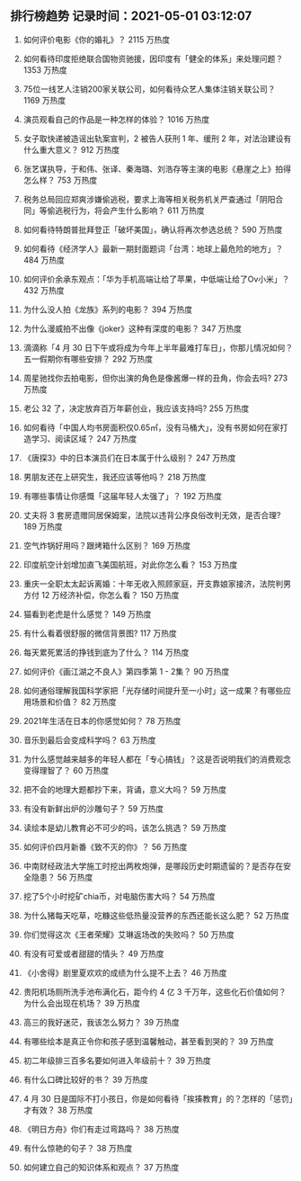 
## 排行榜趋势 记录时间：2021-05-01 03:12:07
  
  1. 如何评价电影《你的婚礼》？ 2115 万热度
    
  2. 如何看待印度拒绝联合国物资驰援，因印度有「健全的体系」来处理问题？ 1353 万热度
    
  3. 75位一线艺人注销200家关联公司，如何看待众艺人集体注销关联公司？ 1169 万热度
    
  4. 演员观看自己的作品是一种怎样的体验？ 1016 万热度
    
  5. 女子取快递被造谣出轨案宣判，2 被告人获刑 1 年、缓刑 2 年，对法治建设有什么重大意义？ 912 万热度
    
  6. 张艺谋执导，于和伟、张译、秦海璐、刘浩存等主演的电影《悬崖之上》拍得怎么样？ 753 万热度
    
  7. 税务总局回应郑爽涉嫌偷逃税，要求上海等相关税务机关严查通过「阴阳合同」等偷逃税行为，将会产生什么影响？ 611 万热度
    
  8. 如何看待特朗普批拜登正「破坏美国」，确认将再次参选总统？ 590 万热度
    
  9. 如何看待《经济学人》最新一期封面题词「台湾：地球上最危险的地方」？ 484 万热度
    
  10. 如何评价余承东观点：「华为手机高端让给了苹果，中低端让给了Ov小米」？ 432 万热度
    
  11. 为什么没人拍《龙族》系列的电影？ 394 万热度
    
  12. 为什么漫威拍不出像《joker》这种有深度的电影？ 347 万热度
    
  13. 滴滴称「4 月 30 日下午或将成为今年上半年最难打车日」，你那儿情况如何？五一假期你有哪些安排？ 292 万热度
    
  14. 周星驰找你去拍电影，但你出演的角色是像酱爆一样的丑角，你会去吗? 273 万热度
    
  15. 老公 32 了，决定放弃百万年薪创业，我应该支持吗? 255 万热度
    
  16. 如何看待「中国人均书房面积仅0.65㎡，没有马桶大」，没有书房如何在家打造学习、阅读区域？ 247 万热度
    
  17. 《唐探3》中的日本演员们在日本属于什么级别？ 247 万热度
    
  18. 男朋友还在上研究生，我还应该等他吗？ 218 万热度
    
  19. 有哪些事情让你感慨「这届年轻人太强了」？ 192 万热度
    
  20. 丈夫将 3 套房遗赠同居保姆案，法院以违背公序良俗改判无效，是否合理? 189 万热度
    
  21. 空气炸锅好用吗？跟烤箱什么区别？ 169 万热度
    
  22. 印度航空计划增加直飞美国航班，对此你怎么看？ 153 万热度
    
  23. 重庆一全职太太起诉离婚：十年无收入照顾家庭，开支靠娘家接济，法院判男方付 12 万经济补偿，你怎么看？ 150 万热度
    
  24. 猫看到老虎是什么感觉？ 149 万热度
    
  25. 有什么看着很舒服的微信背景图? 117 万热度
    
  26. 每天累死累活的挣钱到底为了什么？ 114 万热度
    
  27. 如何评价《画江湖之不良人》第四季第 1 - 2集？ 90 万热度
    
  28. 如何通俗理解我国科学家把「光存储时间提升至一小时」这一成果？有哪些应用场景和价值？ 82 万热度
    
  29. 2021年生活在日本的你感觉如何？ 78 万热度
    
  30. 音乐到最后会变成科学吗？ 63 万热度
    
  31. 为什么感觉越来越多的年轻人都在「专心搞钱」？这是否说明我们的消费观念变得理智了？ 60 万热度
    
  32. 把不会的地理大题都抄下来，背诵，意义大吗？ 59 万热度
    
  33. 有没有新鲜出炉的沙雕句子？ 59 万热度
    
  34. 读绘本是幼儿教育必不可少的吗，该怎么挑选？ 59 万热度
    
  35. 如何评价四月新番《致不灭的你》？ 56 万热度
    
  36. 中南财经政法大学施工时挖出两枚炮弹，是哪段历史时期遗留的？是否存在安全隐患？ 56 万热度
    
  37. 挖了5个小时挖矿chia币，对电脑伤害大吗？ 54 万热度
    
  38. 为什么猪每天吃草，吃糠这些低热量没营养的东西还能长这么肥？ 52 万热度
    
  39. 你们觉得这次《王者荣耀》艾琳返场改的失败吗？ 50 万热度
    
  40. 有没有可爱或者甜甜的情头？ 49 万热度
    
  41. 《小舍得》剧里夏欢欢的成绩为什么提不上去？ 46 万热度
    
  42. 贵阳机场厕所洗手池布满化石，距今约 4 亿 3 千万年，这些化石价值如何？为什么会出现在机场？ 39 万热度
    
  43. 高三的我好迷茫，我该怎么努力？ 39 万热度
    
  44. 有哪些绘本是真正令你和孩子感到温馨触动，甚至看到哭的？ 39 万热度
    
  45. 初二年级排三百多名要如何进入年级前十？ 39 万热度
    
  46. 有什么口碑比较好的书？ 39 万热度
    
  47. 4 月 30 日是国际不打小孩日，你是如何看待「挨揍教育」的？怎样的「惩罚」才有效？ 38 万热度
    
  48. 《明日方舟》你们有走过弯路吗？ 38 万热度
    
  49. 有什么惊艳的句子？ 38 万热度
    
  50. 如何建立自己的知识体系和观点？ 37 万热度
    